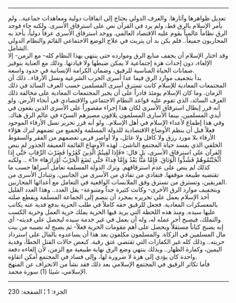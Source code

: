 ------------------------------------------------------------------------

تعديل ظواهرها وآثارها. والعرف الدولي يحتاج إلى اتفاقات دولية ومعاهدات
جماعية.. ولم يأمر الإسلام بالرق قط، ولم يرد في القرآن نص على استرقاق
الأسرى. ولكنه جاء فوجد الرق نظاماً عالمياً يقوم عليه الاقتصاد العالمي.
ووجد استرقاق الأسرى عرفاً دولياً، يأخذ به المحاربون جميعاً.. فلم يكن بد أن
يتريث في علاج الوضع الاجتماعي القائم والنظام الدولي الشامل.  
وقد اختار الإسلام أن يجفف منابع الرق وموارده حتى ينتهي بهذا النظام كله-
مع الزمن- إلا الإلغاء، دون إحداث هزة إجتماعية لا يمكن ضبطها ولا قيادتها.
وذلك مع العناية بتوفير ضمانات الحياة المناسبة للرقيق، وضمان الكرامة
الإنسانية في حدود واسعة.  
بدأ بتجفيف موارد الرق فيما عدا أسرى الحرب الشرعية ونسل الأرقاء.. ذلك أن
المجتمعات المعادية للإسلام كانت تسترق أسرى المسلمين حسب العرف السائد في
ذلك الزمان. وما كان الإسلام يومئذ قادراً على أن يجبر المجتمعات المعادية
على مخالفة ذلك العرف السائد، الذي تقوم عليه قواعد النظام الاجتماعي
والاقتصادي في أنحاء الأرض. ولو أنه قرر إبطال استرقاق الأسرى لكان هذا
إجراء مقصوراً على الأسرى الذين يقعون في أيدي المسلمين، بينما الأسارى
المسلمون يلاقون مصيرهم السيّء في عالم الرق هناك. وفي هذا إطماع لأعداء
الإسلام في أهل الإسلام.. ولو أنه قرر تحرير نسل الأرقاء الموجود فعلاً قبل
أن ينظم الأوضاع الاقتصادية للدولة المسلمة ولجميع من تضمهم لترك هؤلاء
الأرقاء بلا مورد رزق ولا كافل ولا عائل، ولا أواصر قربى تعصمهم من الفقر
والسقوط الخلقي الذي يفسد حياة المجتمع الناشئ.. لهذه الأوضاع القائمة
العميقة الجذور لم ينص القرآن على استرقاق الأسرى، بل قال: «فَإِذا لَقِيتُمُ
الَّذِينَ كَفَرُوا فَضَرْبَ الرِّقابِ حَتَّى إِذا أَثْخَنْتُمُوهُمْ فَشُدُّوا الْوَثاقَ. فَإِمَّا مَنًّا بَعْدُ
وَإِمَّا فِداءً حَتَّى تَضَعَ الْحَرْبُ أَوْزارَها» «1» .. ولكنه كذلك لم ينص على عدم
استرقاقهم. وترك الدولة المسلمة تعامل أسراها حسب ما تقتضيه طيبعة موقفها.
فتفادي من تفادي من الأسرى من الجانبين، وتتبادل الأسرى من الفريقين،
وتسترق من تسترق وفق الملابسات الواقعية في التعامل مع أعدائها
المحاربين.  
وبتجفيف موارد الرق الأخرى- وكانت كثيرة جداً ومتنوعة- يقل العدد.. وهذا
العدد القليل أخذ الإسلام يعمل على تحريره بمجرد أن ينضم إلى الجماعة
المسلمة ويقطع صلته بالمعسكرات المعادية. فجعل للرقيق حقه كاملاً في طلب
الحرية بدفع فدية عنه يكاتب عليها سيده. ومنذ هذه اللحظة التي يريد فيها
الحرية يملك حرية العمل وحرية الكسب والتملك، فيصبح أجر عمله له، وله أن
يعمل في غير خدمة سيده ليحصل على فديته- أي إنه يصبح كياناً مستقلاً ويحصل
على أهم مقومات الحرية فعلاً- ثم يصبح له نصيبه من بيت مال المسلمين في
الزكاة. والمسلمون مكلفون بعد هذا أن يساعدوه بالمال على استرداد حريته..
وذلك كله غير الكفارات التي تقتضي عتق رقبة. كبعض حالات القتل الخطأ، وفدية
اليمين، وكفارة الظهار.. وبذلك ينتهي وضع الرق نهاية طبيعية مع الزمن، لأن
إلغاءه دفعة واحدة كان يؤدي إلى هزة لا ضرورة لها، وإلى فساد في المجتمع
أمكن اتقاؤه.  
فأما تكاثر الرقيق في المجتمع الإسلامي بعد ذلك فقد نشأ من الانحراف عن
المنهج الإسلامي، شيئا (1) سورة محمد.

------------------------------------------------------------------------

الجزء: 1 ¦ الصفحة: 230
